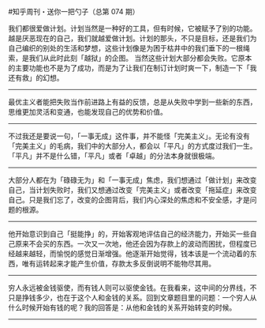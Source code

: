 #知乎周刊・送你一把勺子（总第 074 期）

我们都很爱做计划。计划当然是一种好的工具，但有时候，它被赋予了别的功能。越是厌恶现在的自己，我们就越爱做计划。计划的那头，不只是目标，还是我们为自己编织的别处的生活和梦想，这些计划像是为困于枯井中的我们垂下的一根绳索，是我们从此时此刻「越狱」的企图。 当然这些计划大部分都会失败。它原本的主要功能也不是为了成功，而是为了让我们在制订计划时爽一下，制造一下「我还有救」的幻想。

---

最优主义者能把失败当作前进路上有益的反馈，总是从失败中学到一些新的东西，思维更加灵活和变通，也能发现自己的优势和价值。

---

不过我还是要说一句，「一事无成」这件事，并不能怪「完美主义」。无论有没有「完美主义」的毛病，我们中的大部分人，都会以「平凡」的方式度过我们一生。「平凡」并不是什么错，「平凡」或者「卓越」的分法本身就很极端。

---

大部分人都在为「碌碌无为」和「一事无成」焦虑，我们想通过「做计划」来改变自己，当计划失败时，我们又想通过改变「完美主义」或者改变「拖延症」来改变自己。只是我们忘了，改变的企图背后，我们内心深处的焦虑和不安全感，才是问题的根源。

---

他开始意识到自己「挺能挣」的，开始客观地评估自己的经济能力，开始买一些自己原来不会买的东西。一次又一次地，他还会因为存款上的波动而困扰，但程度已经越来越轻，而愉悦的感觉日渐增强。他逐渐开始觉得，钱本该是一个流动着的东西，唯有运转起来才能产生价值，存款太多反倒说明不能物尽其用。

---

穷人永远被金钱驱使，而有钱人则可以驱使金钱。在我看来，这中间的分界线，不只是挣钱多少，也在于这个人和金钱的关系。回到文章题目里的问题：一个穷人从什么时候开始有钱的呢？我的回答是：从他和金钱的关系开始转变的时候。

---

